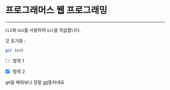 

# 프로그래머스 웹 프로그래밍
---

`CLI`와 `GUI`를 사용하여 `Git`을 학습합니다.

깃 초기화 :
```bash
git init
```

- [ ] 항목 1
- [x] 항목 2


git을 배워보니 정말 [git][1]똥차네요



[1]:https://github.com/EunbinJung